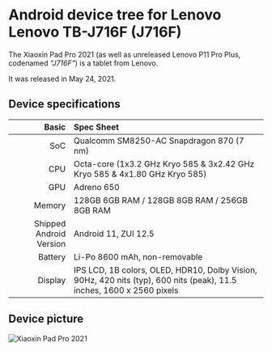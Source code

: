 # Android device tree for Lenovo Lenovo TB-J716F (J716F)

The Xiaoxin Pad Pro 2021 (as well as unreleased Lenovo P11 Pro Plus, codenamed _"J716F"_) is a tablet from Lenovo.

It was released in May 24, 2021.

## Device specifications

Basic | Spec Sheet
-------:|:-------------------------
SoC | Qualcomm SM8250-AC Snapdragon 870 (7 nm)
CPU | Octa-core (1x3.2 GHz Kryo 585 & 3x2.42 GHz Kryo 585 & 4x1.80 GHz Kryo 585)
GPU | Adreno 650
Memory | 128GB 6GB RAM / 128GB 8GB RAM / 256GB 8GB RAM 
Shipped Android Version | Android 11, ZUI 12.5
Battery | Li-Po 8600 mAh, non-removable
Display | IPS LCD, 1B colors, OLED, HDR10, Dolby Vision, 90Hz, 420 nits (typ), 600 nits (peak), 11.5 inches, 1600 x 2560 pixels

## Device picture

![Xiaoxin Pad Pro 2021](https://fdn2.gsmarena.com/vv/pics/lenovo/lenovo-pad-pro-1.jpg "Xiaoxin Pad Pro 2021")
